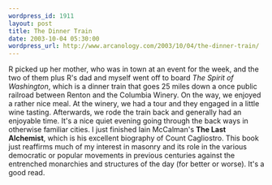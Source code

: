 ```yaml
--- 
wordpress_id: 1911
layout: post
title: The Dinner Train
date: 2003-10-04 05:30:00
wordpress_url: http://www.arcanology.com/2003/10/04/the-dinner-train/
---
```

R picked up her mother, who was in town at an event for the week, and the two of them plus R&apos;s dad and myself went off to board <i>The Spirit of Washington</i>, which is a dinner train that goes 25 miles down a once public railroad between Renton and the Columbia Winery. On the way, we enjoyed a rather nice meal. At the winery, we had a tour and they engaged in a little wine tasting. Afterwards, we rode the train back and generally had an enjoyable time. It&apos;s a nice quiet evening going through the back ways in otherwise familiar cities. I just finished Iain McCalman&apos;s <b>The Last Alchemist</b>, which is his excellent biography of Count Cagliostro. This book just reaffirms much of my interest in masonry and its role in the various democratic or popular movements in previous centuries against the entrenched monarchies and structures of the day (for better or worse). It&apos;s a good read.